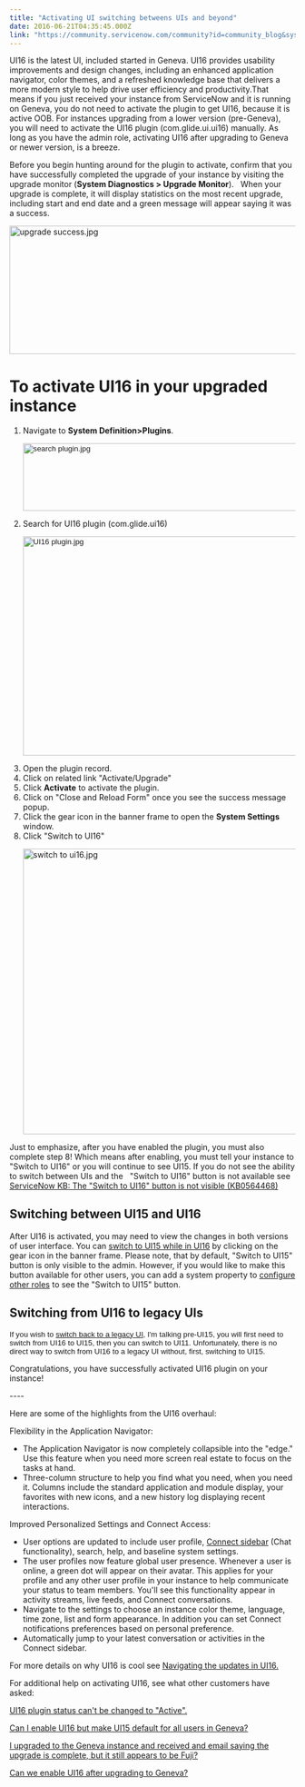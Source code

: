 ```yaml
---
title: "Activating UI switching betweens UIs and beyond"
date: 2016-06-21T04:35:45.000Z
link: "https://community.servicenow.com/community?id=community_blog&sys_id=70bd2aa9dbd0dbc01dcaf3231f961991"
---
```

<p>UI16 is the latest UI, included started in Geneva. UI16 provides usability improvements and design changes, including an enhanced application navigator, color themes, and a refreshed knowledge base that delivers a more modern style to help drive user efficiency and productivity.That means if you just received your instance from ServiceNow and it is running on Geneva, you do not need to activate the plugin to get UI16, because it is active OOB. For instances upgrading from a lower version (pre-Geneva), you will need to activate the UI16 plugin (com.glide.ui.ui16) manually. As long as you have the admin role, activating UI16 after upgrading to Geneva or newer version, is a breeze.</p><p></p><p>Before you begin hunting around for the plugin to activate, confirm that you have successfully completed the upgrade of your instance by visiting the upgrade monitor (<strong>System Diagnostics &gt; Upgrade Monitor</strong>).   When your upgrade is complete, it will display statistics on the most recent upgrade, including start and end date and a green message will appear saying it was a success.</p><p><img   alt="upgrade success.jpg" class="image-7 jive-image" src="bd212d46db50df048c8ef4621f96193b.iix" style="width: 620px; height: 226px; display: block; margin-left: auto; margin-right: auto;"/></p><p></p><h1>To activate UI16 in your upgraded instance</h1><ol><li>Navigate to <strong>System Definition&gt;Plugins</strong>.<p><span style="margin-bottom: 10px; font-family: arial, helvetica, sans-serif; font-size: 10pt;"><img   alt="search plugin.jpg" class="image-4 jive-image" src="7930cd8edbd497041dcaf3231f961985.iix" style="width: 620px; height: 119px; display: block; margin-left: auto; margin-right: auto;"/></span></p></li><li>Search for UI16 plugin (com.glide.ui16)<br/><p><span style="font-size: 10pt; font-family: arial, helvetica, sans-serif; margin-bottom: 10px;"><img   alt="UI16 plugin.jpg" class="image-5 jive-image" src="d5006886dbdc9fc03eb27a9e0f9619b6.iix" style="width: 620px; height: 386px; display: block; margin-left: auto; margin-right: auto;"/></span></p></li><li>Open the plugin record.</li><li>Click on related link "Activate/Upgrade"</li><li>Click <strong>Activate</strong> to activate the plugin.</li><li>Click on "Close and Reload Form" once you see the success message popup.</li><li>Click the gear icon in the banner frame to open the <strong>System Settings</strong> window.</li><li>Click "Switch to UI16"<p style="text-align: left;"><img   alt="switch to ui16.jpg" class="image-6 jive-image" height="503" src="0b0d37f1dbd45fc068c1fb651f961981.iix" style="display: block; margin-left: auto; margin-right: auto; width: 522px; height: 502.635483870968px;" width="522"/></p></li></ol><p style="text-align: left;"></p><p style="text-align: left;">Just to emphasize, after you have enabled the plugin, you must also complete step 8! Which means after enabling, you must tell your instance to "Switch to UI16" or you will continue to see UI15. <span style="text-align: center;">If you do not see the ability to switch between UIs and the   "Switch to UI16" button is not available see </span><a href="https://hi.service-now.com/kb_view.do?sysparm_article=KB0564468" style="text-align: center;" title="https://hi.service-now.com/kb_view.do?sysparm_article=KB0564468">ServiceNow KB: The "Switch to UI16" button is not visible (KB0564468)</a></p><p></p><h2>Switching between UI15 and UI16</h2><p>After UI16 is activated, you may need to view the changes in both versions of user interface. You can <a title="ocs.servicenow.com/bundle/helsinki-servicenow-platform/page/administer/navigation-and-ui/task/t_SwitchBtwnUi16AndUi15.html" href="https://docs.servicenow.com/bundle/helsinki-servicenow-platform/page/administer/navigation-and-ui/task/t_SwitchBtwnUi16AndUi15.html">switch to UI15 while in UI16</a> by clicking on the gear icon in the banner frame. Please note, that by default, "Switch to UI15" button is only visible to the admin. However, if you would like to make this button available for other users, you can add a system property to <a title="ocs.servicenow.com/bundle/geneva-servicenow-platform/page/administer/navigation_and_ui/task/t_ConfigSwitchRolesUi15AndUI16.html" href="https://docs.servicenow.com/bundle/geneva-servicenow-platform/page/administer/navigation_and_ui/task/t_ConfigSwitchRolesUi15AndUI16.html">configure other roles</a> to see the "Switch to UI15" button.</p><p></p><h2>Switching from UI16 to legacy UIs</h2><p><span style="font-size: 10pt; font-family: arial, helvetica, sans-serif; margin-bottom: 10px;">If you wish to <a title="ocs.servicenow.com/bundle/helsinki-servicenow-platform/page/administer/navigation-and-ui/task/t_DisableUI15.html" href="https://docs.servicenow.com/bundle/helsinki-servicenow-platform/page/administer/navigation-and-ui/task/t_DisableUI15.html">switch back to a legacy UI</a>, I'm talking pre-UI15, you will first need to switch from UI16 to UI15, then you can switch to UI11. Unfortunately, there is no direct way to switch from UI16 to a legacy UI without, first, switching to UI15.</span></p><p></p><p>Congratulations, you have successfully activated UI16 plugin on your instance!</p><p></p><p></p><p>----</p><p></p><p></p><p>Here are some of the highlights from the UI16 overhaul:</p><p></p><p>Flexibility in the Application Navigator:</p><ul><li>The Application Navigator is now completely collapsible into the "edge." Use this feature when you need more screen real estate to focus on the tasks at hand.</li><li>Three-column structure to help you find what you need, when you need it. Columns include the standard application and module display, your favorites with new icons, and a new history log displaying recent interactions.</li></ul><p></p><p>Improved Personalized Settings and Connect Access:</p><ul><li>User options are updated to include user profile, <a title="ocs.servicenow.com/bundle/geneva-servicenow-platform/page/use/collaboration/concept/c_CollaborationSidebar.html" href="https://docs.servicenow.com/bundle/geneva-servicenow-platform/page/use/collaboration/concept/c_CollaborationSidebar.html">Connect sidebar</a> (Chat functionality), search, help, and baseline system settings.</li><li>The user profiles now feature global user presence. Whenever a user is online, a green dot will appear on their avatar. This applies for your profile and any other user profile in your instance to help communicate your status to team members. You'll see this functionality appear in activity streams, live feeds, and Connect conversations.</li><li>Navigate to the settings to choose an instance color theme, language, time zone, list and form appearance. In addition you can set Connect notifications preferences based on personal preference.</li><li>Automatically jump to your latest conversation or activities in the Connect sidebar.</li></ul><p></p><p>For more details on why UI16 is cool see <a title="ocs.servicenow.com/bundle/geneva-servicenow-platform/page/administer/navigation_and_ui/concept/c_NavigationAndTheUserInterface.html" href="https://docs.servicenow.com/bundle/geneva-servicenow-platform/page/administer/navigation_and_ui/concept/c_NavigationAndTheUserInterface.html">Navigating the updates in UI16.</a></p><p></p><p></p><p>For additional help on activating UI16, see what other customers have asked:</p><p><a title="UI16 plugin status can't be changed to "Active"." __default_attr="210671" __jive_macro_name="thread" class="jive_macro_thread jive_macro" data-orig-content="UI16 plugin status can't be changed to &quot;Active&quot;." data-renderedposition="2533.962890625_7.997159004211426_320_16" href="/community?id=community_question&sys_id=4404c7e5dbd8dbc01dcaf3231f961915">UI16 plugin status can't be changed to "Active".</a></p><p><a title="Can I enable UI16 but make UI15 default for all users in Geneva?" __default_attr="211343" __jive_macro_name="thread" class="jive_macro_thread jive_macro" data-orig-content="Can I enable UI16 but make UI15 default for all users in Geneva?" data-renderedposition="2553.962890625_7.997159004211426_424_16" href="/community?id=community_question&sys_id=0f1ecfaddb9cdbc01dcaf3231f96199c">Can I enable UI16 but make UI15 default for all users in Geneva?</a></p><p><a title="I upgraded to the Geneva instance and received and email saying the upgrade is complete, but it still appears to be Fuji?" __default_attr="211033" __jive_macro_name="thread" class="jive_macro_thread jive_macro" data-orig-content="I upgraded to the Geneva instance and received and email saying the upgrade is complete, but it still appears to be Fuji?" data-renderedposition="2573.962890625_7.997159004211426_773_16" href="/community?id=community_question&sys_id=983b0beddb5cdbc01dcaf3231f96194f">I upgraded to the Geneva instance and received and email saying the upgrade is complete, but it still appears to be Fuji?</a></p><p><a title="Can we enable UI16 after upgrading to Geneva?" __default_attr="208881" __jive_macro_name="thread" class="jive_macro_thread jive_macro" data-orig-content="Can we enable UI16 after upgrading to Geneva?" data-renderedposition="2593.962890625_7.997159004211426_320_16" href="/community?id=community_question&sys_id=94b5cfeddbd8dbc01dcaf3231f9619c8">Can we enable UI16 after upgrading to Geneva?</a></p>